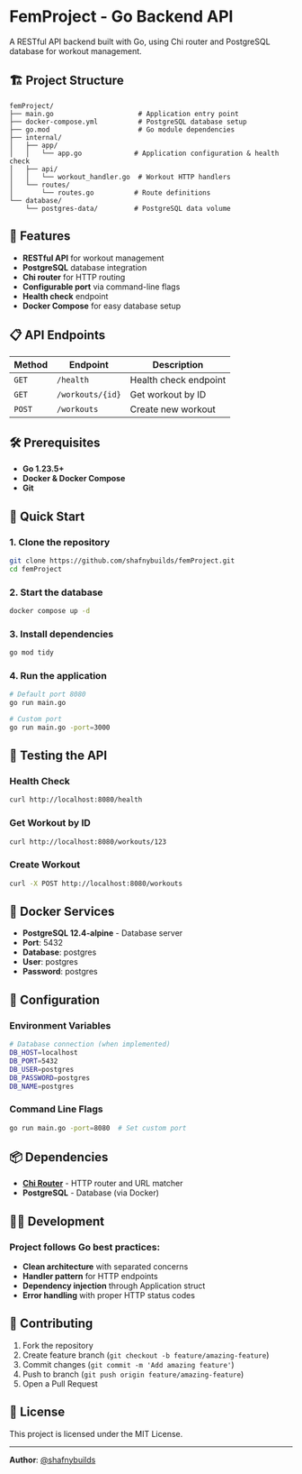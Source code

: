 # FemProject - Go Backend API

A RESTful API backend built with Go, using Chi router and PostgreSQL database for workout management.

## 🏗️ Project Structure

```
femProject/
├── main.go                     # Application entry point
├── docker-compose.yml          # PostgreSQL database setup
├── go.mod                      # Go module dependencies
├── internal/
│   ├── app/
│   │   └── app.go             # Application configuration & health check
│   ├── api/
│   │   └── workout_handler.go  # Workout HTTP handlers
│   └── routes/
│       └── routes.go          # Route definitions
└── database/
    └── postgres-data/         # PostgreSQL data volume
```

## 🚀 Features

- **RESTful API** for workout management
- **PostgreSQL** database integration
- **Chi router** for HTTP routing
- **Configurable port** via command-line flags
- **Health check** endpoint
- **Docker Compose** for easy database setup

## 📋 API Endpoints

| Method | Endpoint | Description |
|--------|----------|-------------|
| `GET` | `/health` | Health check endpoint |
| `GET` | `/workouts/{id}` | Get workout by ID |
| `POST` | `/workouts` | Create new workout |

## 🛠️ Prerequisites

- **Go 1.23.5+**
- **Docker & Docker Compose**
- **Git**

## 🚀 Quick Start

### 1. Clone the repository
```bash
git clone https://github.com/shafnybuilds/femProject.git
cd femProject
```

### 2. Start the database
```bash
docker compose up -d
```

### 3. Install dependencies
```bash
go mod tidy
```

### 4. Run the application
```bash
# Default port 8080
go run main.go

# Custom port
go run main.go -port=3000
```

## 🧪 Testing the API

### Health Check
```bash
curl http://localhost:8080/health
```

### Get Workout by ID
```bash
curl http://localhost:8080/workouts/123
```

### Create Workout
```bash
curl -X POST http://localhost:8080/workouts
```

## 🐳 Docker Services

- **PostgreSQL 12.4-alpine** - Database server
- **Port**: 5432
- **Database**: postgres
- **User**: postgres
- **Password**: postgres

## 🔧 Configuration

### Environment Variables
```bash
# Database connection (when implemented)
DB_HOST=localhost
DB_PORT=5432
DB_USER=postgres
DB_PASSWORD=postgres
DB_NAME=postgres
```

### Command Line Flags
```bash
go run main.go -port=8080  # Set custom port
```

## 📦 Dependencies

- **[Chi Router](https://github.com/go-chi/chi/v5)** - HTTP router and URL matcher
- **PostgreSQL** - Database (via Docker)

## 🏃‍♂️ Development

### Project follows Go best practices:
- **Clean architecture** with separated concerns
- **Handler pattern** for HTTP endpoints  
- **Dependency injection** through Application struct
- **Error handling** with proper HTTP status codes

## 🤝 Contributing

1. Fork the repository
2. Create feature branch (`git checkout -b feature/amazing-feature`)
3. Commit changes (`git commit -m 'Add amazing feature'`)
4. Push to branch (`git push origin feature/amazing-feature`)
5. Open a Pull Request

## 📝 License

This project is licensed under the MIT License.

---

**Author**: [@shafnybuilds](https://github.com/shafnybuilds)